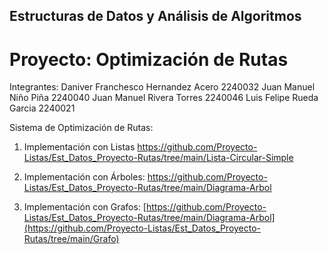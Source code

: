 ## Estructuras de Datos y Análisis de Algoritmos
# Proyecto: Optimización de Rutas

Integrantes:
Daniver Franchesco Hernandez Acero 2240032
Juan Manuel Niño Piña 2240040
Juan Manuel Rivera Torres 2240046
Luis Felipe Rueda Garcia 2240021

Sistema de Optimización de Rutas:
1. Implementación con Listas https://github.com/Proyecto-Listas/Est_Datos_Proyecto-Rutas/tree/main/Lista-Circular-Simple

2. Implementación con Árboles: https://github.com/Proyecto-Listas/Est_Datos_Proyecto-Rutas/tree/main/Diagrama-Arbol

3. Implementación con Grafos: [https://github.com/Proyecto-Listas/Est_Datos_Proyecto-Rutas/tree/main/Diagrama-Arbol](https://github.com/Proyecto-Listas/Est_Datos_Proyecto-Rutas/tree/main/Grafo)



